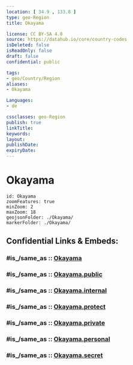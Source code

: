 ```yaml
---
location: [ 34.9 , 133.8 ] 
type: geo-Region
title: Okayama

license: CC BY-SA 4.0
source: https://datahub.io/core/country-codes
isDeleted: false
isReadOnly: false
draft: false
confidential: public

tags:
- geo/Country/Region
aliases:
- Okayama

Languages:
- de

cssclasses: geo-Region
publish: true
linkTitle: 
keywords: 
layout: 
publishDate: 
expiryDate: 
---
```


# Okayama

```leaflet
id: Okayama
zoomFeatures: true 
minZoom: 2 
maxZoom: 18
geojsonFolder: ./Okayama/
markerFolder: ./Okayama/
```


## Confidential Links & Embeds: 

### #is_/same_as :: [Okayama](/_Standards/Earth/Continent/Asia/Asia~East/Japan/Regions~Japan/Chūgoku/prefectures~Chūgoku/Okayama.md) 

### #is_/same_as :: [Okayama.public](/_public/Earth/Continent/Asia/Asia~East/Japan/Regions~Japan/Chūgoku/prefectures~Chūgoku/Okayama.public.md) 

### #is_/same_as :: [Okayama.internal](/_internal/Earth/Continent/Asia/Asia~East/Japan/Regions~Japan/Chūgoku/prefectures~Chūgoku/Okayama.internal.md) 

### #is_/same_as :: [Okayama.protect](/_protect/Earth/Continent/Asia/Asia~East/Japan/Regions~Japan/Chūgoku/prefectures~Chūgoku/Okayama.protect.md) 

### #is_/same_as :: [Okayama.private](/_private/Earth/Continent/Asia/Asia~East/Japan/Regions~Japan/Chūgoku/prefectures~Chūgoku/Okayama.private.md) 

### #is_/same_as :: [Okayama.personal](/_personal/Earth/Continent/Asia/Asia~East/Japan/Regions~Japan/Chūgoku/prefectures~Chūgoku/Okayama.personal.md) 

### #is_/same_as :: [Okayama.secret](/_secret/Earth/Continent/Asia/Asia~East/Japan/Regions~Japan/Chūgoku/prefectures~Chūgoku/Okayama.secret.md)

